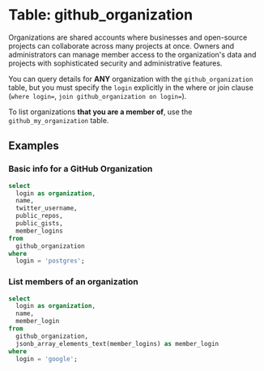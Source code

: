 # Table: github_organization

Organizations are shared accounts where businesses and open-source projects can collaborate across many projects at once. Owners and administrators can manage member access to the organization's data and projects with sophisticated security and administrative features.

You can query details for **ANY** organization with the `github_organization` table, but you must specify the `login` explicitly in the where or join clause  (`where login=`, `join github_organization on login=`).  

To list organizations **that you are a member of**, use the `github_my_organization` table.  

## Examples

### Basic info for a GitHub Organization

```sql
select
  login as organization,
  name,
  twitter_username,
  public_repos,
  public_gists,
  member_logins
from
  github_organization
where
  login = 'postgres';
```


### List members of an organization

```sql
select
  login as organization,
  name,
  member_login
from
  github_organization,
  jsonb_array_elements_text(member_logins) as member_login
where
  login = 'google';
```

